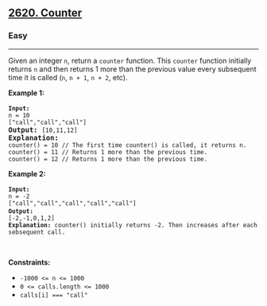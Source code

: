 <h2><a href="https://leetcode.com/problems/counter/">2620. Counter</a></h2><h3>Easy</h3><hr><div><p>Given an integer <code>n</code>, return a <code>counter</code> function. This <code>counter</code> function initially returns <code>n</code> and then returns 1 more than the previous value every subsequent time it is called (<code>n</code>, <code>n + 1</code>, <code>n + 2</code>, etc).</p>


<p><strong class="example">Example 1:</strong></p>
<pre><strong><code>Input:</code></strong> 
<code>n = 10
["call","call","call"]</code>
<strong>Output:</strong> <code>[10,11,12]</code>
<strong>Explanation:</strong> 
<code>counter() = 10 // The first time counter() is called, it returns n.
counter() = 11 // Returns 1 more than the previous time.
counter() = 12 // Returns 1 more than the previous time.</code>
</pre>

<p><strong class="example">Example 2:</strong></p>
<pre><strong><code>Input:</code></strong> 
<code>n = -2
["call","call","call","call","call"]</code>
<strong><code>Output:</code></strong> 
<code>[-2,-1,0,1,2]</code>
<strong><code>Explanation:</strong> counter() initially returns -2. Then increases after each sebsequent call.</code>
</pre>


<p>&nbsp;</p>
<p><strong>Constraints:</strong></p>
<ul>
	<li><code>-1000 <= n <= 1000</code></li>
	<li><code>0 <= calls.length <= 1000</code></li>
	<li><code>calls[i] === "call"</code></li>
</ul>